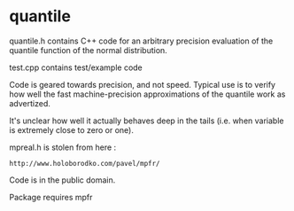 quantile
========

quantile.h contains C++ code for an arbitrary precision
evaluation of the quantile function of the normal distribution.

test.cpp contains test/example code

Code is geared towards precision, and not speed. Typical use
is to verify how well the fast machine-precision approximations
of the quantile work as advertized.

It's unclear how well it actually behaves deep in the tails
(i.e.  when variable is extremely close to zero or one).

mpreal.h is stolen from here :

    http://www.holoborodko.com/pavel/mpfr/

Code is in the public domain.

Package requires mpfr

